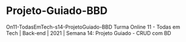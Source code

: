 # Projeto-Guiado-BBD
On11-TodasEmTech-s14-ProjetoGuiado-BBD Turma Online 11 - Todas em Tech | Back-end | 2021 | Semana 14: Projeto Guiado - CRUD com BD
